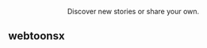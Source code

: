 
<p align="center">
	<a href="https://webtoonsx.com/">
		<picture>
			<source media="(prefers-color-scheme: dark)" srcset="https://github.com/JcSilverX/webtoonsx/blob/main/webtoonsx/static/assets/images/logo/wx-logo-light.png?raw=true">
			<source media="(prefers-color-scheme: light)" srcset="https://github.com/JcSilverX/webtoonsx/blob/main/webtoonsx/static/assets/images/logo/wx-logo-dark.png?raw=true">  
		</picture>
	</a>
</p>

<p align="center">
	<picture>
		<source media="(prefers-color-scheme: dark)" srcset="https://github.com/JcSilverX/webtoonsx/blob/main/webtoonsx/static/assets/images/logo/webtoonsx-logo-light.png?raw=true">
		<source media="(prefers-color-scheme: light)" srcset="https://github.com/JcSilverX/webtoonsx/blob/main/webtoonsx/static/assets/images/logo/webtoonsx-logo-dark.png?raw=true">  
	</picture>
</p>

<p align="center">Discover new stories or share your own.</p>

## webtoonsx

